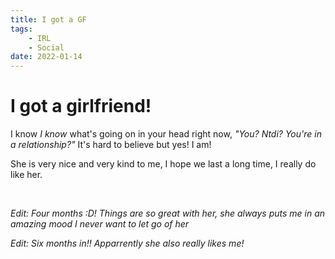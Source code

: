 ```yaml
---
title: I got a GF
tags:
    - IRL
    - Social
date: 2022-01-14
---
```


# I got a girlfriend!

I know _I know_ what's going on in your head right now, _"You? Ntdi? You're in a relationship?"_ It's hard to believe but yes! I am!

She is very nice and very kind to me, I hope we last a long time, I really do like her.

<br />

_Edit: Four months :D! Things are so great with her, she always puts me in an amazing mood I never want to let go of her_

_Edit: Six months in!! Apparrently she also really likes me!_